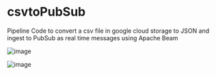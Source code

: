 # csvtoPubSub

Pipeline Code to convert a csv file in google cloud storage to JSON and ingest to PubSub as real time messages using Apache Beam

![image](https://github.com/VJ1133/csvtoPubSub/assets/123354858/4f0d6398-8646-4608-aecb-3b9f55bebedf)

![image](https://github.com/VJ1133/csvtoPubSub/assets/123354858/ba0fe64e-3caa-4af4-9acc-8d0ac1a60929)
